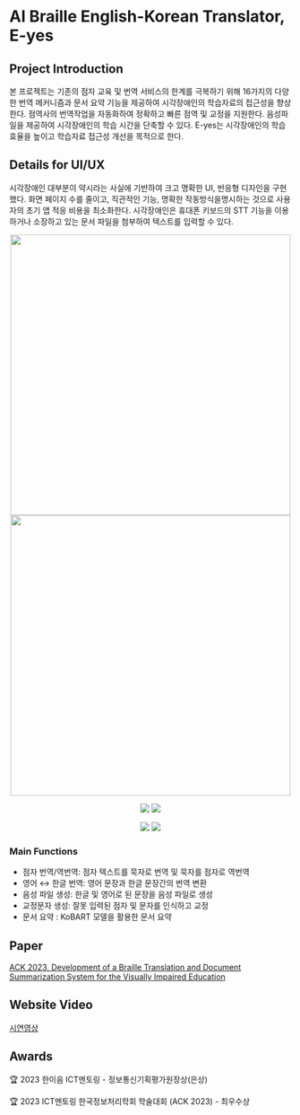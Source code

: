# AI Braille English-Korean Translator, E-yes

## Project Introduction
본 프로젝트는 기존의 점자 교육 및 번역 서비스의 한계를 극복하기 위해 16가지의 다양한 번역 메커니즘과 문서 요약 기능을 제공하여 시각장애인의 학습자료의 접근성을 향상한다. 점역사의 번역작업을 자동화하여 정확하고 빠른 점역 및 교정을 지원한다. 음성파일을 제공하여 시각장애인의 학습 시간을 단축할 수 있다. E-yes는 시각장애인의 학습 효율을 높이고 학습자료 접근성 개선을 목적으로 한다.

## Details for UI/UX
시각장애인 대부분이 약시라는 사실에 기반하여 크고 명확한 UI, 반응형 디자인을 구현했다. 화면 페이지 수를 줄이고, 직관적인 기능, 명확한 작동방식을명시하는 것으로 사용자의 초기 앱 적응 비용을 최소화한다. 
시각장애인은 휴대폰 키보드의 STT 기능을 이용하거나 소장하고 있는 문서 파일을 첨부하여 텍스트를 입력할 수 있다.

<p align="center">
  <img src="https://github.com/user-attachments/assets/2687ff6e-fac8-4e62-a705-5fbe0b972aa6" width="500" />
  <img src="https://github.com/user-attachments/assets/0556451f-7212-4d3b-8e2f-abffebf4e7a5" width="500"/>
</p>
<p align="center">
  <img src="https://github.com/user-attachments/assets/c48bdb1f-b4f7-4a6a-8865-7124393362bf" />
  <img src="https://github.com/user-attachments/assets/bf1d475c-0e83-43cc-b805-e7b1bd8f9c79" />
</p>
<p align="center">
  <img src="https://github.com/user-attachments/assets/e3b147a5-0f57-4f13-9e4c-2eb3507df21c" />
  <img src="https://github.com/user-attachments/assets/0df804f5-38bc-49b6-9dea-8bf845eab46a" />
</p>


### Main Functions
- 점자 번역/역번역: 점자 텍스트를 묵자로 번역 및 묵자를 점자로 역번역
- 영어 ↔ 한글 번역: 영어 문장과 한글 문장간의 번역 변환
- 음성 파일 생성: 한글 및 영어로 된 문장을 음성 파일로 생성
- 교정문자 생성: 잘못 입력된 점자 및 문자를 인식하고 교정
- 문서 요약 : KoBART 모델을 활용한 문서 요약


## Paper
[ACK 2023, Development of a Braille Translation and Document Summarization System for the Visually Impaired Education](https://koreascience.kr/article/CFKO202333855044754.page)


## Website Video
[시연영상](https://www.youtube.com/watch?v=nr0ZrB_GpGo)


## Awards
🏆 2023 한이음 ICT멘토링 - 정보통신기획평가원장상(은상)

🏆 2023 ICT멘토링 한국정보처리학회 학술대회 (ACK 2023) - 최우수상
